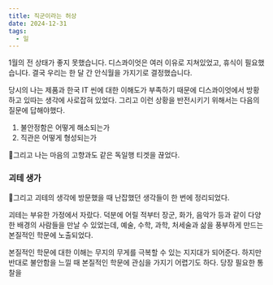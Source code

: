 ```yaml
---
title: 직군이라는 허상
date: 2024-12-31
tags:
  - 일
---
```

1월의 전 상태가 좋지 못했습니다. 디스콰이엇은 여러 이유로 지쳐있었고, 휴식이 필요했습니다. 결국 우리는 한 달 간 안식월을 가지기로 결정했습니다.

당시의 나는 제품과 한국 IT 씬에 대한 이해도가 부족하기 때문에 디스콰이엇에서 방황하고 있따는 생각에 사로잡혀 있었다. 그리고 이런 상황을 반전시키기 위해서는 다음의 질문에 답해야했다.
1. 불안정함은 어떻게 해소되는가
2. 직관은 어떻게 형성되는가

그리고 나는 마음의 고향과도 같은 독일행 티겟을 끊었다.

### 괴테 생가
그리고 괴테의 생각에 방문했을 때 난잡했던 생각들이 한 번에 정리되었다.

괴테는 부유한 가정에서 자랐다. 덕분에 어릴 적부터 장군, 화가, 음악가 등과 같이 다양한 배경의 사람들을 만날 수 있었는데, 예술, 수학, 과학, 처세술과 삶을 풍부하게 만드는 본질적인 학문에 노출되었다.

본질적인 학문에 대한 이해는 무지의 무게를 극복할 수 있는 지지대가 되어준다. 하지만 반대로 불안함을 느낄 때 본질적인 학문에 관심을 가지기 어렵기도 하다. 당장 필요한 통찰을 